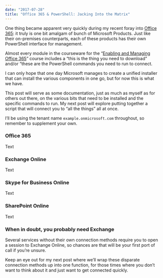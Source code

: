 ```yaml
---
date: "2017-07-28"
title: "Office 365 & PowerShell: Jacking Into the Matrix"
---
```


One thing became apparent very quickly during my recent foray into [Office
365](http://aka.ms/o365): it truly is one bit amalgam of bunch of Microsoft
Products. Just like their on-premises counterparts, each of these products has
their own PowerShell interface for management.

Almost every module in the courseware for the “[Enabling and Managing Office
365](https://www.microsoft.com/en-nz/learning/course.aspx?cid=20347)” course
includes a “this is the thing you need to download” and/or “these are the
PowerShell commands you need to run to connect.

I can only hope that one day Microsoft manages to create a unified installer
that can install the various components in one go, but for now this is what we
have.

This post will serve as some documentation, just as much as myself as for others
out there, on the various bits that need to be installed and the specific
commands to run. My next post will explore putting together a script that will
connect you to “all the things” all at once.

I’ll be using the tenant name `example.onmicrosoft.com` throughout, so remember
to supplement your own.

### Office 365

Text

### Exchange Online

Text

### Skype for Business Online

Text

### SharePoint Online

Text

### When in doubt, you probably need Exchange

Several services without their own connection methods require you to open a
session to Exchange Online, so chances are that will be your first port of call
if you’re unsure.

Keep an eye out for my next post where we’ll wrap these disparate connection
methods up into one function, for those times where you don’t want to think
about it and just want to get connected quickly.
